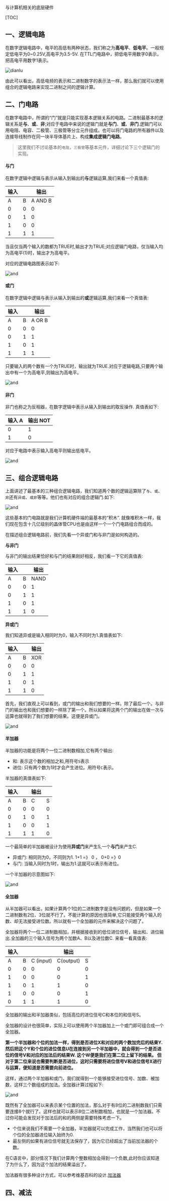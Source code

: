 与计算机相关的底层硬件

[TOC]

## 一、逻辑电路

在数字逻辑电路中，电平的高低有两种状态，我们称之为**高电平**、**低电平**。一般规定低电平为0~0.25V,高电平为3.5-5V. 在TTL门电路中，把低电平用数字0表示，把高电平用数字1表示。

![dianlu](./image/dianlu.jpg)

由此可以看出，高低电频的表示和二进制数字的表示法一样，那么我们就可以使用组合的逻辑电路来实现二进制之间的逻辑计算。

## 二、门电路

在数字电路中，所谓的“门”就是只能实现基本逻辑关系的电路。二进制最基本的逻辑关系是**与**、**或**、**非**;对应于电路中来说的逻辑门就是**与门**、**或**、**非门**.逻辑门可以用电阻、电容、二极管、三极管等分立元件组成。也可以将门电路的所有器件以及连接导线制作在同一块半导体基片上、构成**集成逻辑门电路**。

> 这里我们不讨论基本的`电阻`，`三极管`等基本元件，详细讨论下三个逻辑门的实现。

#### 与门

在数字逻辑中逻辑与表示从输入到输出的**与**逻辑运算,我们来看一个真值表:

| 输入 |      | 输出    |
| ---- | ---- | ------- |
| A    | B    | A AND B |
| 0    | 0    | 0       |
| 0    | 1    | 0       |
| 1    | 0    | 0       |
| 1    | 1    | 1       |

当且仅当两个输入的数都为TRUE时,输出才为TRUE;对应逻辑门电路，仅当输入均为高电平(1)时，输出才为高电平。

对应的逻辑电路图表示如下:

![and](./image/and.jpg)

#### 或门

在数字逻辑中逻辑与表示从输入到输出的**或**逻辑运算,我们来看一个真值表:

| 输入 |      | 输出   |
| ---- | ---- | ------ |
| A    | B    | A OR B |
| 0    | 0    | 0      |
| 0    | 1    | 1      |
| 1    | 0    | 1      |
| 1    | 1    | 1      |

只要输入的两个数有一个为TRUE时，输出就为TRUE.对应于逻辑电路,只要两个输出中有一个为高电平,则输出为高电平。

![and](./image/or.jpg)

#### 非门

非门也称之为反相器，在数字逻辑中表示从输入到输出的取反操作. 真值表如下:

| 输入 A | 输出 NOT |
| ------ | -------- |
| 0      | 1        |
| 1      | 0        |

对应于电路中表示输入高电平则输出低电平。

![and](./image/not.jpg)

## 三、组合逻辑电路

上面讲述了最基本的三种组合逻辑电路，我们知道两个数的逻辑运算除了`与`、`或`、`非`还有`异或`、`或非`等等。他们也有对应的组合逻辑门.如下:

![and](./image/all.jpg)

这些基本的门电路就是我们计算机硬件端的最基本的“积木”. 就像堆积木一样，我们现在包含十几亿级别的晶体管CPU也是由这样一个一个门电路组合而成的。

在描述组合逻辑电路前，我们先看一个异或门和与非门是如何构造的。

**与非门**

与非门的输出结果恰好和与门的结果刚好相反，我们看一下它的真值表:

| 输入 |      | 输出 |
| ---- | ---- | ---- |
| A    | B    | NAND |
| 0    | 0    | 1    |
| 0    | 1    | 1    |
| 1    | 0    | 1    |
| 1    | 1    | 0    |

**异或门**

我们知道异或是输入相同时为0，输入不同时为1.真值表如下:

| 输入 |      | 输出 |
| ---- | ---- | ---- |
| A    | B    | XOR  |
| 0    | 0    | 0    |
| 0    | 1    | 1    |
| 1    | 0    | 1    |
| 1    | 1    | 0    |

首先，我们直观上可以看到，或门的输出和我们想要的一样。除了最后一个。与非门的输出也和我们想要的一样除了第一个。所以如果将这两个门的输出在做一次与运算也就得到了我们想要的结果。这便是异或门。

![and](./image/异或门.jpg)

#### 半加器

半加器的功能是将两个一位二进制数相加,它有两个输出:

* 和: 表示这个数的相加之和,用符号`S`表示
* 进位: 只有两个数为1时才会产生进位。用符号`C`表示。

半加器的真值表如下:

| 输入 |      | 输出 |      |
| ---- | ---- | ---- | ---- |
| A    | B    | C    | S    |
| 0    | 0    | 0    | 0    |
| 0    | 1    | 0    | 1    |
| 1    | 0    | 0    | 1    |
| 1    | 1    | 1    | 0    |

一个最简单的半加器被设计为使用**异或门**来产生S,一个**与门**来产生C.

* 异或门: 相同则为0，不同则为1. 1+1 =》 0 ， 0+0 =》0
* 与门: 当输入同时为1时，输出为1.这就可以表示有进位。

一个半加器的示意图如下:

![and](./image/half_add.jpg)

#### 全加器

从半加器可以看出，如果计算两个1位的二进制数字是没有问题的，但是如果一个二进制数有2位、3位就不行了。不能计算的原因也很简单,它只能接受两个输入的数、却无法接受进位数。所以就有一个全加器的元件来解决这个问题了。

全加器将两个一位二进制数相加，并根据接收到的低位进位信号，输出和、进位输出.全加器的三个输入信号为两个加数A、B以及进位数C. 来看一看真值表:

| 输入 |      |           | 输出      |      |
| ---- | ---- | --------- | --------- | ---- |
| A    | B    | C (input) | C(output) | S    |
| 0    | 0    | 0         | 0         | 0    |
| 1    | 0    | 0         | 0         | 1    |
| 1    | 0    | 1         | 1         | 0    |
| 1    | 0    | 0         | 0         | 1    |
| 0    | 1    | 1         | 1         | 0    |

全加器的输出和半加器类似，包括高位的进位信号C和本位的和信号S。

全加器的设计也很简单，实际上可以使用两个半加器加上一个或门即可组合成一个全加器。

**第一个半加器和个位的加法一样，得到是否进位X和对应的两个数加完后的结果Y.然后把这个Y和个位的进位信息U在连接到另一个半加器中，就会得到一个是否进位的信号V和对应的加法后的结果W. 这个W便是我们在第二位上留下的结果。 但对于第二位来说也需要判断是否进位，这时只需要将进位信号V和进位信号X进行与运算，便知道是否需要向前进位。**

这样，通过两个半加器和或门，我们就得到一个能够接受进位信号、加数、被加数，这样三个数组成的加法。全加器计算过程如下:

![and](./image/全加器.jpg)

既然有了全加器可以来表示某个位置的加法，那么对于有8位的二进制数我们只需要连接8个就行了。这样也就可以表示8位二进制数相加，也就是一个加法器。不过你可能会发现对于加法后的和的两侧是需要特殊考虑一下。

* 个位来说我们不需要一个全加器，半加器就可以完成工作，当然我们也可以将个位的全加器进位输入始终为0.
* 最左侧的如果有进位信号就无法保存了，因为它已经超出了当前加法器的个数。

在C语言中，部分情况下我们计算两个整数相加会得到一个负数,此时你应该知道了为什么了，因为这个加法的结果溢出了。

加法器有很多种设计方式，可以参考维基百科的设计.[加法器](<https://zh.wikipedia.org/wiki/%E5%8A%A0%E6%B3%95%E5%99%A8>)

## 四、减法

